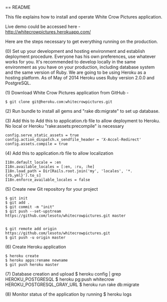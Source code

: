 == README

This file explains how to install and operate White Crow Pictures application. 

Live demo could be accessed here - http://whitecrowpictures.herokuapp.com/

Here are the steps necessary to get everything running on the production.

(0) Set up your development and hosting environment and establish deployment procedure. Everyone has his own preferences, use whatever works for you. It's recommended to develop locally in the same environment as you have on your production, including database system and the same version of Ruby. We are going to be using Heroku as a hosting platform. As of May of 2014 Heroku uses Ruby version 2.0.0 and PostgreSQL.

(1) Download White Crow Pictures application from GitHub - 
	
	$ git clone git@heroku.com:whitecrowpictures.git
 
(2) Run bundle to install all gems and "rake db:migrate" to set up database.

(3) Add this to Add this to application.rb file to allow deployment to Heroku. No local or Heroku "rake:assets:precompile" is necessary 

	config.serve_static_assets = true
  	config.action_dispatch.x_sendfile_header = 'X-Accel-Redirect'
  	config.assets.compile = true

(4) Add this to application.rb file to allow localization
	
	I18n.default_locale = :en
    I18n.available_locales = [:en, :ru, :he]
    I18n.load_path = Dir[Rails.root.join('my', 'locales', '*.{rb,yml}').to_s]
    I18n.enforce_available_locales = false

(5) Create new Git repository for your project

	$ git init
	$ git add .
	$ git commit -m "init"
	$ git push --set-upstream https://github.com/lesoto/whitecrowpictures.git master

	
	$ git remote add origin https://github.com/lesoto/whitecrowpictures.git
	$ git push -u origin master

(6) Create Heroku application

	$ heroku create
	$ heroku apps:rename newname
	$ git push heroku master

(7) Database creation and upload
	$ heroku config | grep HEROKU_POSTGRESQL
	$ heroku pg:push whitecrow HEROKU_POSTGRESQL_GRAY_URL
	$ heroku run rake db:migrate

(8) Monitor status of the application by running 
	$ heroku logs